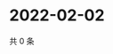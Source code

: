 # 2022-02-02

共 0 条

<!-- BEGIN WEIBO -->
<!-- 最后更新时间 Wed Feb 02 2022 04:12:15 GMT+0800 (China Standard Time) -->

<!-- END WEIBO -->
